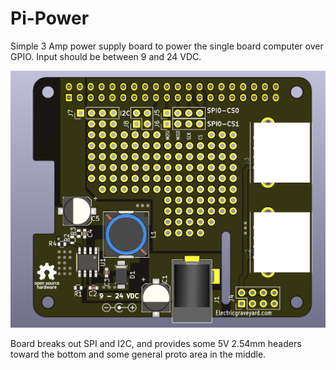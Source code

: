# Pi-Power

Simple 3 Amp power supply board to power the single board computer over GPIO.  Input should be between 9 and 24 VDC.

![Image](https://github.com/Tonymac32/Pi-Power/blob/master/images/board.PNG "board")

Board breaks out SPI and I2C, and provides some 5V 2.54mm headers toward the bottom and some general proto area in the middle.
